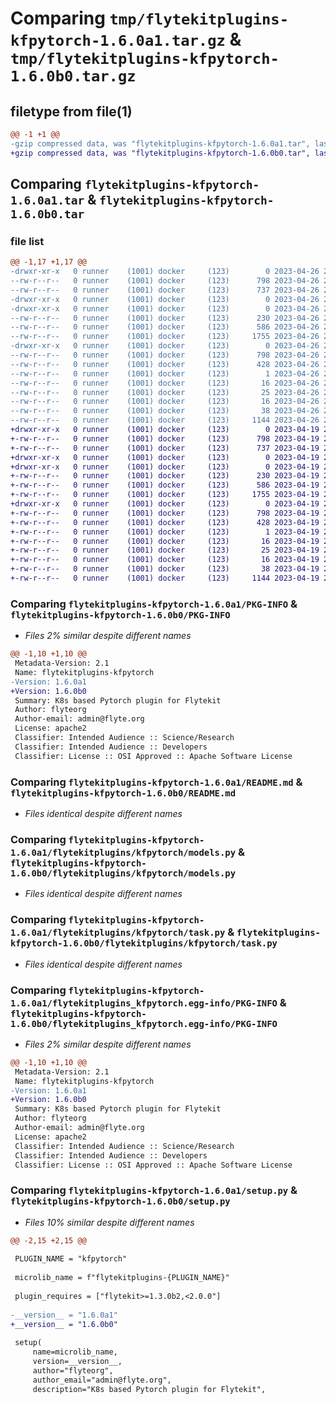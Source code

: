 # Comparing `tmp/flytekitplugins-kfpytorch-1.6.0a1.tar.gz` & `tmp/flytekitplugins-kfpytorch-1.6.0b0.tar.gz`

## filetype from file(1)

```diff
@@ -1 +1 @@
-gzip compressed data, was "flytekitplugins-kfpytorch-1.6.0a1.tar", last modified: Wed Apr 26 20:37:28 2023, max compression
+gzip compressed data, was "flytekitplugins-kfpytorch-1.6.0b0.tar", last modified: Wed Apr 19 20:54:31 2023, max compression
```

## Comparing `flytekitplugins-kfpytorch-1.6.0a1.tar` & `flytekitplugins-kfpytorch-1.6.0b0.tar`

### file list

```diff
@@ -1,17 +1,17 @@
-drwxr-xr-x   0 runner    (1001) docker     (123)        0 2023-04-26 20:37:28.805451 flytekitplugins-kfpytorch-1.6.0a1/
--rw-r--r--   0 runner    (1001) docker     (123)      798 2023-04-26 20:37:28.801451 flytekitplugins-kfpytorch-1.6.0a1/PKG-INFO
--rw-r--r--   0 runner    (1001) docker     (123)      737 2023-04-26 20:36:40.000000 flytekitplugins-kfpytorch-1.6.0a1/README.md
-drwxr-xr-x   0 runner    (1001) docker     (123)        0 2023-04-26 20:37:28.801451 flytekitplugins-kfpytorch-1.6.0a1/flytekitplugins/
-drwxr-xr-x   0 runner    (1001) docker     (123)        0 2023-04-26 20:37:28.801451 flytekitplugins-kfpytorch-1.6.0a1/flytekitplugins/kfpytorch/
--rw-r--r--   0 runner    (1001) docker     (123)      230 2023-04-26 20:36:40.000000 flytekitplugins-kfpytorch-1.6.0a1/flytekitplugins/kfpytorch/__init__.py
--rw-r--r--   0 runner    (1001) docker     (123)      586 2023-04-26 20:36:40.000000 flytekitplugins-kfpytorch-1.6.0a1/flytekitplugins/kfpytorch/models.py
--rw-r--r--   0 runner    (1001) docker     (123)     1755 2023-04-26 20:36:40.000000 flytekitplugins-kfpytorch-1.6.0a1/flytekitplugins/kfpytorch/task.py
-drwxr-xr-x   0 runner    (1001) docker     (123)        0 2023-04-26 20:37:28.801451 flytekitplugins-kfpytorch-1.6.0a1/flytekitplugins_kfpytorch.egg-info/
--rw-r--r--   0 runner    (1001) docker     (123)      798 2023-04-26 20:37:28.000000 flytekitplugins-kfpytorch-1.6.0a1/flytekitplugins_kfpytorch.egg-info/PKG-INFO
--rw-r--r--   0 runner    (1001) docker     (123)      428 2023-04-26 20:37:28.000000 flytekitplugins-kfpytorch-1.6.0a1/flytekitplugins_kfpytorch.egg-info/SOURCES.txt
--rw-r--r--   0 runner    (1001) docker     (123)        1 2023-04-26 20:37:28.000000 flytekitplugins-kfpytorch-1.6.0a1/flytekitplugins_kfpytorch.egg-info/dependency_links.txt
--rw-r--r--   0 runner    (1001) docker     (123)       16 2023-04-26 20:37:28.000000 flytekitplugins-kfpytorch-1.6.0a1/flytekitplugins_kfpytorch.egg-info/namespace_packages.txt
--rw-r--r--   0 runner    (1001) docker     (123)       25 2023-04-26 20:37:28.000000 flytekitplugins-kfpytorch-1.6.0a1/flytekitplugins_kfpytorch.egg-info/requires.txt
--rw-r--r--   0 runner    (1001) docker     (123)       16 2023-04-26 20:37:28.000000 flytekitplugins-kfpytorch-1.6.0a1/flytekitplugins_kfpytorch.egg-info/top_level.txt
--rw-r--r--   0 runner    (1001) docker     (123)       38 2023-04-26 20:37:28.805451 flytekitplugins-kfpytorch-1.6.0a1/setup.cfg
--rw-r--r--   0 runner    (1001) docker     (123)     1144 2023-04-26 20:37:20.000000 flytekitplugins-kfpytorch-1.6.0a1/setup.py
+drwxr-xr-x   0 runner    (1001) docker     (123)        0 2023-04-19 20:54:31.519102 flytekitplugins-kfpytorch-1.6.0b0/
+-rw-r--r--   0 runner    (1001) docker     (123)      798 2023-04-19 20:54:31.519102 flytekitplugins-kfpytorch-1.6.0b0/PKG-INFO
+-rw-r--r--   0 runner    (1001) docker     (123)      737 2023-04-19 20:54:06.000000 flytekitplugins-kfpytorch-1.6.0b0/README.md
+drwxr-xr-x   0 runner    (1001) docker     (123)        0 2023-04-19 20:54:31.519102 flytekitplugins-kfpytorch-1.6.0b0/flytekitplugins/
+drwxr-xr-x   0 runner    (1001) docker     (123)        0 2023-04-19 20:54:31.519102 flytekitplugins-kfpytorch-1.6.0b0/flytekitplugins/kfpytorch/
+-rw-r--r--   0 runner    (1001) docker     (123)      230 2023-04-19 20:54:06.000000 flytekitplugins-kfpytorch-1.6.0b0/flytekitplugins/kfpytorch/__init__.py
+-rw-r--r--   0 runner    (1001) docker     (123)      586 2023-04-19 20:54:06.000000 flytekitplugins-kfpytorch-1.6.0b0/flytekitplugins/kfpytorch/models.py
+-rw-r--r--   0 runner    (1001) docker     (123)     1755 2023-04-19 20:54:06.000000 flytekitplugins-kfpytorch-1.6.0b0/flytekitplugins/kfpytorch/task.py
+drwxr-xr-x   0 runner    (1001) docker     (123)        0 2023-04-19 20:54:31.519102 flytekitplugins-kfpytorch-1.6.0b0/flytekitplugins_kfpytorch.egg-info/
+-rw-r--r--   0 runner    (1001) docker     (123)      798 2023-04-19 20:54:31.000000 flytekitplugins-kfpytorch-1.6.0b0/flytekitplugins_kfpytorch.egg-info/PKG-INFO
+-rw-r--r--   0 runner    (1001) docker     (123)      428 2023-04-19 20:54:31.000000 flytekitplugins-kfpytorch-1.6.0b0/flytekitplugins_kfpytorch.egg-info/SOURCES.txt
+-rw-r--r--   0 runner    (1001) docker     (123)        1 2023-04-19 20:54:31.000000 flytekitplugins-kfpytorch-1.6.0b0/flytekitplugins_kfpytorch.egg-info/dependency_links.txt
+-rw-r--r--   0 runner    (1001) docker     (123)       16 2023-04-19 20:54:31.000000 flytekitplugins-kfpytorch-1.6.0b0/flytekitplugins_kfpytorch.egg-info/namespace_packages.txt
+-rw-r--r--   0 runner    (1001) docker     (123)       25 2023-04-19 20:54:31.000000 flytekitplugins-kfpytorch-1.6.0b0/flytekitplugins_kfpytorch.egg-info/requires.txt
+-rw-r--r--   0 runner    (1001) docker     (123)       16 2023-04-19 20:54:31.000000 flytekitplugins-kfpytorch-1.6.0b0/flytekitplugins_kfpytorch.egg-info/top_level.txt
+-rw-r--r--   0 runner    (1001) docker     (123)       38 2023-04-19 20:54:31.523102 flytekitplugins-kfpytorch-1.6.0b0/setup.cfg
+-rw-r--r--   0 runner    (1001) docker     (123)     1144 2023-04-19 20:54:25.000000 flytekitplugins-kfpytorch-1.6.0b0/setup.py
```

### Comparing `flytekitplugins-kfpytorch-1.6.0a1/PKG-INFO` & `flytekitplugins-kfpytorch-1.6.0b0/PKG-INFO`

 * *Files 2% similar despite different names*

```diff
@@ -1,10 +1,10 @@
 Metadata-Version: 2.1
 Name: flytekitplugins-kfpytorch
-Version: 1.6.0a1
+Version: 1.6.0b0
 Summary: K8s based Pytorch plugin for Flytekit
 Author: flyteorg
 Author-email: admin@flyte.org
 License: apache2
 Classifier: Intended Audience :: Science/Research
 Classifier: Intended Audience :: Developers
 Classifier: License :: OSI Approved :: Apache Software License
```

### Comparing `flytekitplugins-kfpytorch-1.6.0a1/README.md` & `flytekitplugins-kfpytorch-1.6.0b0/README.md`

 * *Files identical despite different names*

### Comparing `flytekitplugins-kfpytorch-1.6.0a1/flytekitplugins/kfpytorch/models.py` & `flytekitplugins-kfpytorch-1.6.0b0/flytekitplugins/kfpytorch/models.py`

 * *Files identical despite different names*

### Comparing `flytekitplugins-kfpytorch-1.6.0a1/flytekitplugins/kfpytorch/task.py` & `flytekitplugins-kfpytorch-1.6.0b0/flytekitplugins/kfpytorch/task.py`

 * *Files identical despite different names*

### Comparing `flytekitplugins-kfpytorch-1.6.0a1/flytekitplugins_kfpytorch.egg-info/PKG-INFO` & `flytekitplugins-kfpytorch-1.6.0b0/flytekitplugins_kfpytorch.egg-info/PKG-INFO`

 * *Files 2% similar despite different names*

```diff
@@ -1,10 +1,10 @@
 Metadata-Version: 2.1
 Name: flytekitplugins-kfpytorch
-Version: 1.6.0a1
+Version: 1.6.0b0
 Summary: K8s based Pytorch plugin for Flytekit
 Author: flyteorg
 Author-email: admin@flyte.org
 License: apache2
 Classifier: Intended Audience :: Science/Research
 Classifier: Intended Audience :: Developers
 Classifier: License :: OSI Approved :: Apache Software License
```

### Comparing `flytekitplugins-kfpytorch-1.6.0a1/setup.py` & `flytekitplugins-kfpytorch-1.6.0b0/setup.py`

 * *Files 10% similar despite different names*

```diff
@@ -2,15 +2,15 @@
 
 PLUGIN_NAME = "kfpytorch"
 
 microlib_name = f"flytekitplugins-{PLUGIN_NAME}"
 
 plugin_requires = ["flytekit>=1.3.0b2,<2.0.0"]
 
-__version__ = "1.6.0a1"
+__version__ = "1.6.0b0"
 
 setup(
     name=microlib_name,
     version=__version__,
     author="flyteorg",
     author_email="admin@flyte.org",
     description="K8s based Pytorch plugin for Flytekit",
```

